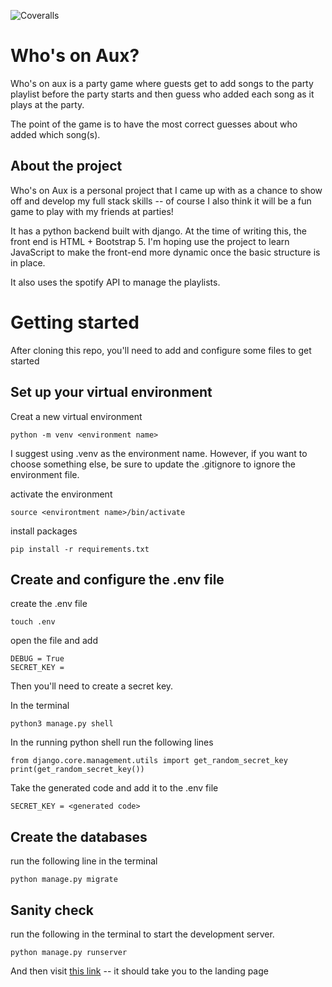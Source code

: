 ![Coveralls](https://img.shields.io/coverallsCoverage/github/SNefertitiB/AuxDjangoProject)

# Who's on Aux?

Who's on aux is a party game where guests get to add songs to the party playlist 
before the party starts and then guess who added each song as it plays at the party.

The point of the game is to have the most correct guesses about who added which song(s).

## About the project
Who's on Aux is a personal project that I came up with as a chance to show off and develop my full stack skills --
of course I also think it will be a fun game to play with my friends at parties!

It has a python backend built with django. At the time of writing this, the front end is HTML + Bootstrap 5.
I'm hoping use the project to learn JavaScript to make the front-end more dynamic 
once the basic structure is in place.

It also uses the spotify API to manage the playlists.

# Getting started
After cloning this repo, you'll need to add and configure some files to get started

## Set up your virtual environment

Creat a new virtual environment

```python -m venv <environment name>```

I suggest using .venv as the environment name. However, if you want to choose something else,
be sure to update the .gitignore to ignore the environment file.

activate the environment

```source <environtment name>/bin/activate```

install packages

```pip install -r requirements.txt```

## Create and configure the .env file

create the .env file

```touch .env```

open the file and add

```
DEBUG = True
SECRET_KEY =
```

Then you'll need to create a secret key.

In the terminal

```python3 manage.py shell```

In the running python shell run the following lines
```
from django.core.management.utils import get_random_secret_key
print(get_random_secret_key())
```

Take the generated code and add it to the .env file

```SECRET_KEY = <generated code>```

## Create the databases

run the following line in the terminal

```python manage.py migrate```

## Sanity check

run the following in the terminal to start the development server.

```python manage.py runserver```

And then visit [this link](http://127.0.0.1:8000/WhosOnAux/) -- it should take you to the landing page
